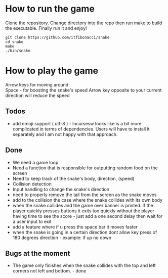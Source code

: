 # How to run the game
Clone the repository. Change directory into the repo then run make to build the executable. Finally run it and enjoy!
```
git clone https://github.com/itfibonacci/snake
cd snake
make
./bin/snake
```

# How to play the game
Arrow keys for moving around\
Space - for boosting the snake's speed
Arrow key opposite to your current direction will reduce the speed

## Todos
- add emoji support ( utf-8 ) - lncursesw looks like is a bit more complicated in terms of dependencies. Users will have to install it separately and I am not happy with that approach.

## Done
- We need a game loop
- Need a function that is responsible for outputting random food on the screen
- Need to keep track of the snake's body, direction, (speed)
- Collision detection
- Input handling to change the snake's direction
- need to properly remove the tail from the screen as the snake moves
- add to the collision the case where the snake collides with its own body
- when the snake collides and the game over banner is printed. if the player quickly presses buttons it exits too quickly without the player having time to see the score - just add a one second delay then wait for a user input to exit 
- add a feature where if u press the space bar it moves faster
- when the snake is going in a certain direction dont allow key press of 180 degrees direction - example: if up no down

## Bugs at the moment
- The game only finishes when the snake collides with the top and left corners not left and bottom. - done
